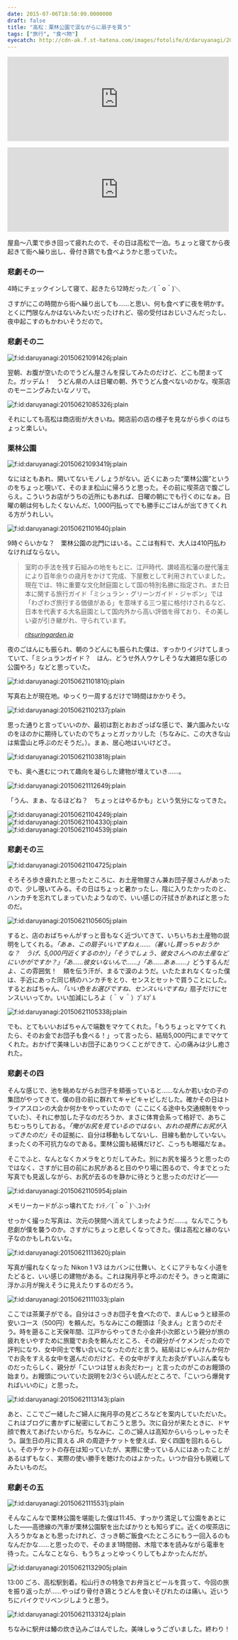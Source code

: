 ```yaml
---
date: 2015-07-06T18:58:09.0000000
draft: false
title: "高松：栗林公園で涙ながらに扇子を買う"
tags: ["旅行", "食べ物"]
eyecatch: http://cdn-ak.f.st-hatena.com/images/fotolife/d/daruyanagi/20150621/20150621091426.jpg
---
```

<p><iframe src="https://hatenablog-parts.com/embed?url=https%3A%2F%2Fblog.daruyanagi.jp%2Fentry%2F2015%2F06%2F30%2F190041" title="古代の&quot;幻の城”屋嶋城（やしまのき）を見てきた。 - だるろぐ" class="embed-card embed-blogcard" scrolling="no" frameborder="0" style="display: block; width: 100%; height: 190px; max-width: 500px; margin: 10px 0px;"></iframe></p><p><iframe src="https://hatenablog-parts.com/embed?url=https%3A%2F%2Fblog.daruyanagi.jp%2Fentry%2F2015%2F07%2F03%2F181444" title="高松：檀ノ浦～八栗寺 - だるろぐ" class="embed-card embed-blogcard" scrolling="no" frameborder="0" style="display: block; width: 100%; height: 190px; max-width: 500px; margin: 10px 0px;"></iframe></p><p>屋島～八栗で歩き回って疲れたので、その日は高松で一泊。ちょっと寝てから夜起きて街へ繰り出し、骨付き鶏でも食べようかと思っていた。</p>

<div class="section">
<h3>悲劇その一</h3>
<p>4時にチェックインして寝て、起きたら12時だった／(＾o＾)＼</p><p>さすがにこの時間から街へ繰り出しても……と思い、何も食べずに夜を明かす。とくに門限なんかはないみたいだったけれど、宿の受付はおじいさんだったし、夜中起こすのもかわいそうだので。</p>

</div>
<div class="section">
<h3>悲劇その二</h3>
<p><span itemscope itemtype="http://schema.org/Photograph"><img src="20150621091426.jpg" alt="f:id:daruyanagi:20150621091426j:plain" title="f:id:daruyanagi:20150621091426j:plain" class="hatena-fotolife" itemprop="image"></span></p><p>翌朝、お腹が空いたのでうどん屋さんを探してみたのだけど、どこも閉まってた。ガッデム！　うどん県の人は日曜の朝、外でうどん食べないのかな。喫茶店のモーニングみたいなノリで。</p><p><span itemscope itemtype="http://schema.org/Photograph"><img src="20150621085326.jpg" alt="f:id:daruyanagi:20150621085326j:plain" title="f:id:daruyanagi:20150621085326j:plain" class="hatena-fotolife" itemprop="image"></span></p><p>それにしても高松は商店街が大きいね。開店前の店の様子を見ながら歩くのはちょっと楽しい。</p>

</div>
<div class="section">
<h3>栗林公園</h3>
<p><span itemscope itemtype="http://schema.org/Photograph"><img src="20150621093419.jpg" alt="f:id:daruyanagi:20150621093419j:plain" title="f:id:daruyanagi:20150621093419j:plain" class="hatena-fotolife" itemprop="image"></span></p><p>なにはともあれ、開いてないモノしょうがない。近くにあった“栗林公園”というのをちょっと覗いて、そのまま松山に帰ろうと思った。その前に喫茶店で腹ごしらえ。こういうお店がうちの近所にもあれば、日曜の朝にでも行くのになぁ。日曜の朝は何もしたくないんだ、1,000円払ってでも勝手にごはんが出てきてくれる方がうれしい。</p><p><span itemscope itemtype="http://schema.org/Photograph"><img src="20150621101640.jpg" alt="f:id:daruyanagi:20150621101640j:plain" title="f:id:daruyanagi:20150621101640j:plain" class="hatena-fotolife" itemprop="image"></span></p><p>9時ぐらいかな？　栗林公園の北門にはいる。ここは有料で、大人は410円払わなければならない。</p>

<blockquote cite="http://ritsuringarden.jp/jp/">
<p>室町の手法を残す石組みの地をもとに、江戸時代、讃岐高松藩の歴代藩主により百年余りの歳月をかけて完成、下屋敷として利用されていました。現在では、特に重要な文化財庭園として国の特別名勝に指定され、また日本に関する旅行ガイド「ミシュラン・グリーンガイド・ジャポン」では「わざわざ旅行する価値がある」を意味する三つ星に格付けされるなど、日本を代表する大名庭園として国内外から高い評価を得ており、その美しい姿が引き継がれ、守られています。</p>

<cite><a href="http://ritsuringarden.jp/jp/">ritsuringarden.jp</a></cite>
</blockquote>
<p>夜のごはんにも振られ、朝のうどんにも振られた僕は、すっかりイジけてしまっていて、「ミシュランガイド？　はん、どうせ外人ウケしそうな大雑把な感じの公園やろ」などと思っていた。</p><p><span itemscope itemtype="http://schema.org/Photograph"><img src="20150621101810.jpg" alt="f:id:daruyanagi:20150621101810j:plain" title="f:id:daruyanagi:20150621101810j:plain" class="hatena-fotolife" itemprop="image"></span></p><p>写真右上が現在地。ゆっくり一周するだけで1時間はかかりそう。</p><p><span itemscope itemtype="http://schema.org/Photograph"><img src="20150621102137.jpg" alt="f:id:daruyanagi:20150621102137j:plain" title="f:id:daruyanagi:20150621102137j:plain" class="hatena-fotolife" itemprop="image"></span></p><p>思った通りと言っていいのか、最初は割とおおざっぱな感じで、兼六園みたいなのをほのかに期待していたのでちょっとガッカリした（ちなみに、この大きな山は紫雲山と呼ぶのだそうだ。）。まぁ、居心地はいいけどさ。</p><p><span itemscope itemtype="http://schema.org/Photograph"><img src="20150621103818.jpg" alt="f:id:daruyanagi:20150621103818j:plain" title="f:id:daruyanagi:20150621103818j:plain" class="hatena-fotolife" itemprop="image"></span></p><p>でも、奥へ進むにつれて趣向を凝らした建物が増えていき……。</p><p><span itemscope itemtype="http://schema.org/Photograph"><img src="20150621112649.jpg" alt="f:id:daruyanagi:20150621112649j:plain" title="f:id:daruyanagi:20150621112649j:plain" class="hatena-fotolife" itemprop="image"></span></p><p>「うん、まぁ、なるほどね？　ちょっとはやるかも」という気分になってきた。</p><p><span itemscope itemtype="http://schema.org/Photograph"><img src="20150621104249.jpg" alt="f:id:daruyanagi:20150621104249j:plain" title="f:id:daruyanagi:20150621104249j:plain" class="hatena-fotolife" itemprop="image"></span><span itemscope itemtype="http://schema.org/Photograph"><img src="20150621104330.jpg" alt="f:id:daruyanagi:20150621104330j:plain" title="f:id:daruyanagi:20150621104330j:plain" class="hatena-fotolife" itemprop="image"></span><span itemscope itemtype="http://schema.org/Photograph"><img src="20150621104539.jpg" alt="f:id:daruyanagi:20150621104539j:plain" title="f:id:daruyanagi:20150621104539j:plain" class="hatena-fotolife" itemprop="image"></span><br />
</p>

</div>
<div class="section">
<h3>悲劇その三</h3>
<p><span itemscope itemtype="http://schema.org/Photograph"><img src="20150621104725.jpg" alt="f:id:daruyanagi:20150621104725j:plain" title="f:id:daruyanagi:20150621104725j:plain" class="hatena-fotolife" itemprop="image"></span></p><p>そろそろ歩き疲れたと思ったところに、お土産物屋さん兼お団子屋さんがあったので、少し覗いてみる。その日はちょっと暑かったし、陰に入りたかったのと、ハンカチを忘れてしまっていたようなので、いい感じの汗拭きがあればと思ったのだ。</p><p><span itemscope itemtype="http://schema.org/Photograph"><img src="20150621105605.jpg" alt="f:id:daruyanagi:20150621105605j:plain" title="f:id:daruyanagi:20150621105605j:plain" class="hatena-fotolife" itemprop="image"></span></p><p>すると、店のおばちゃんがすっと音もなく近づいてきて、いちいちお土産物の説明をしてくれる。<i>「あぁ、この扇子いいですねぇ……（暑いし買っちゃおうかな？　うげ、5,000円近くするのか）」</i><i>「そうでしょう、彼女さんへのお土産などにいかがですか？」</i><i>「あ……彼女いないんで……」</i><i>「あ……あぁ……」</i>どうするんだよ、この雰囲気！　頬を伝う汗が、まるで涙のようだ。いたたまれなくなった僕は、手近にあった同じ柄のハンカチをとり、センスとセットで買うことにした。するとおばちゃん、<i>「いい色をお選びですね、センスいいですね」</i>扇子だけにセンスいいってか。いい加減にしろよ（＾ｖ＾）ﾌﾟﾙﾌﾟﾙ</p><p><span itemscope itemtype="http://schema.org/Photograph"><img src="20150621105338.jpg" alt="f:id:daruyanagi:20150621105338j:plain" title="f:id:daruyanagi:20150621105338j:plain" class="hatena-fotolife" itemprop="image"></span></p><p>でも、とてもいいおばちゃんで端数をマケてくれた。「もうちょっとマケてくれたら、そのお金でお団子も食べる！」って言ったら、結局5,000円にまでマケてくれた。おかげで美味しいお団子にありつくことができて、心の痛みは少し癒された。</p>

</div>
<div class="section">
<h3>悲劇その四</h3>
<p>そんな感じで、池を眺めながらお団子を頬張っていると……なんか若い女の子の集団がやってきて、僕の目の前に群れてキャピキャピしだした。確かその日はトライアスロンの大会か何かをやっていたので（ここにくる途中も交通規制をやっていた）、それに参加した子なのだろうか、まさに体育会系って格好で、あちこちむっちりしておる。<i>「俺がお尻を見ているのではない、おれの視界にお尻が入ってきたのだ」</i>その証拠に、自分は移動もしてないし、目線も動かしていない。まったくの不可抗力なのである。栗林公園も結構だけど、こっちも眼福だなぁ。</p><p>そこでふと、なんとなくカメラをとりだしてみた。別にお尻を撮ろうと思ったのではなく、さすがに目の前にお尻があると目のやり場に困るので、今までとった写真でも見返しながら、お尻が去るのを静かに待とうと思ったのだけど――</p><p><span itemscope itemtype="http://schema.org/Photograph"><img src="20150621105954.jpg" alt="f:id:daruyanagi:20150621105954j:plain" title="f:id:daruyanagi:20150621105954j:plain" class="hatena-fotolife" itemprop="image"></span></p><p>メモリーカードがぶっ壊れてた ﾅﾝﾃ／(＾o＾)＼ｺｯﾀｲ</p><p>せっかく撮った写真は、次元の狭間へ消えてしまったようだ……。なんでこうも悲劇が僕を襲うのか。さすがにちょっと悲しくなってきた。僕は高松と縁のない子なのかもしれないな。</p><p><span itemscope itemtype="http://schema.org/Photograph"><img src="20150621113620.jpg" alt="f:id:daruyanagi:20150621113620j:plain" title="f:id:daruyanagi:20150621113620j:plain" class="hatena-fotolife" itemprop="image"></span></p><p>写真が撮れなくなった Nikon 1 V3 はカバンに仕舞い、とくにアテもなく小道をたどると、いい感じの建物がある。これは掬月亭と呼ぶのだそう。きっと南湖に浮かぶ月が掬えそうに見えたりするのだろう。</p><p><span itemscope itemtype="http://schema.org/Photograph"><img src="20150621111033.jpg" alt="f:id:daruyanagi:20150621111033j:plain" title="f:id:daruyanagi:20150621111033j:plain" class="hatena-fotolife" itemprop="image"></span></p><p>ここでは茶菓子がでる。自分はさっきお団子を食べたので、まんじゅうと緑茶の安いコース（500円）を頼んだ。ちなみにこの饅頭は「灸まん」と言うのだそう。時を遡ること天保年間、江戸からやってきた小金井小次郎という親分が旅の疲れをいやすために旅籠でお灸を頼んだところ、その親分がイケメンだったので評判になり、女中同士で奪い合いになったのだと言う。結局はじゃんけんか何かでお灸をすえる女中を選んだのだけど、その女中がすえたお灸がずいぶん柔なものだったらしく、親分が「こいつは甘ぇお灸だわー」と言ったのがこのお饅頭の始まり。お饅頭についていた説明を2/3ぐらい読んだところで、「こいつら爆発すればいいのに」と思った。</p><p><span itemscope itemtype="http://schema.org/Photograph"><img src="20150621113143.jpg" alt="f:id:daruyanagi:20150621113143j:plain" title="f:id:daruyanagi:20150621113143j:plain" class="hatena-fotolife" itemprop="image"></span></p><p>あと、ここでご一緒したご婦人に掬月亭の見どころなどを案内していただいた。これはブログに書かずに秘密にしておこうと思う。次に自分が来たときに、ドヤ顔で教えてあげたいからだ。ちなみに、このご婦人は高知からいらっしゃったそう。誕生日の月に買える JR の周遊チケットを使えば、安く四国を回れるらしい。そのチケットの存在は知っていたが、実際に使っている人にはあったことがあるはずもなく、実際の使い勝手を聴けたのはよかった。いつか自分も挑戦してみたいものだ。</p>

</div>
<div class="section">
<h3>悲劇その五</h3>
<p><span itemscope itemtype="http://schema.org/Photograph"><img src="20150621115531.jpg" alt="f:id:daruyanagi:20150621115531j:plain" title="f:id:daruyanagi:20150621115531j:plain" class="hatena-fotolife" itemprop="image"></span></p><p>そんなこんなで栗林公園を堪能した僕は11:45、すっかり満足して公園をあとにした――高徳線の汽車が栗林公園駅を出たばかりとも知らずに。近くの喫茶店に入ろうかなぁとも思ったけれど、さっき朝ご飯食べたところにもう一回入るのもなんだかな……と思ったので、そのまま1時間弱、木陰で本を読みながら電車を待った。こんなことなら、もうちょっとゆっくりしてもよかったんだが。</p><p><span itemscope itemtype="http://schema.org/Photograph"><img src="20150621132905.jpg" alt="f:id:daruyanagi:20150621132905j:plain" title="f:id:daruyanagi:20150621132905j:plain" class="hatena-fotolife" itemprop="image"></span></p><p>13:00 ごろ、高松駅到着。松山行きの特急でお弁当とビールを買って、今回の旅を振り返ったが……やっぱり骨付き鶏とうどんを食いそびれたのは痛い。近いうちにバイクでリベンジしようと思う。</p><p><span itemscope itemtype="http://schema.org/Photograph"><img src="20150621133124.jpg" alt="f:id:daruyanagi:20150621133124j:plain" title="f:id:daruyanagi:20150621133124j:plain" class="hatena-fotolife" itemprop="image"></span></p><p>ちなみに駅弁は鰆の炊き込みごはんでした。美味しゅうございました。終わり！</p>

</div>